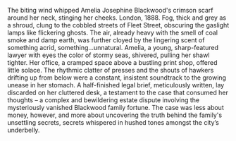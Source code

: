 The biting wind whipped Amelia Josephine Blackwood's crimson scarf around her neck, stinging her cheeks.  London, 1888.  Fog, thick and grey as a shroud, clung to the cobbled streets of Fleet Street, obscuring the gaslight lamps like flickering ghosts.  The air, already heavy with the smell of coal smoke and damp earth, was further cloyed by the lingering scent of something acrid, something…unnatural.  Amelia, a young, sharp-featured lawyer with eyes the color of stormy seas, shivered, pulling her shawl tighter.  Her office, a cramped space above a bustling print shop, offered little solace.  The rhythmic clatter of presses and the shouts of hawkers drifting up from below were a constant, insistent soundtrack to the growing unease in her stomach.  A half-finished legal brief, meticulously written, lay discarded on her cluttered desk, a testament to the case that consumed her thoughts – a complex and bewildering estate dispute involving the mysteriously vanished Blackwood family fortune.  The case was less about money, however, and more about uncovering the truth behind the family's unsettling secrets, secrets whispered in hushed tones amongst the city’s underbelly.
